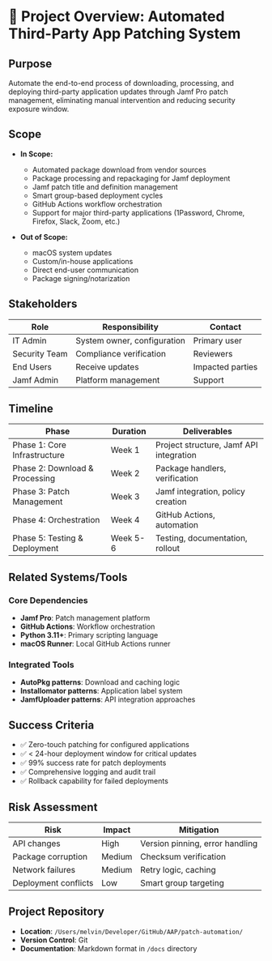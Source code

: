 # 📄 Project Overview: Automated Third-Party App Patching System

## Purpose
Automate the end-to-end process of downloading, processing, and deploying third-party application updates through Jamf Pro patch management, eliminating manual intervention and reducing security exposure window.

## Scope
- **In Scope:**
  - Automated package download from vendor sources
  - Package processing and repackaging for Jamf deployment
  - Jamf patch title and definition management
  - Smart group-based deployment cycles
  - GitHub Actions workflow orchestration
  - Support for major third-party applications (1Password, Chrome, Firefox, Slack, Zoom, etc.)

- **Out of Scope:**
  - macOS system updates
  - Custom/in-house applications
  - Direct end-user communication
  - Package signing/notarization

## Stakeholders
| Role | Responsibility | Contact |
|------|---------------|---------|
| IT Admin | System owner, configuration | Primary user |
| Security Team | Compliance verification | Reviewers |
| End Users | Receive updates | Impacted parties |
| Jamf Admin | Platform management | Support |

## Timeline
| Phase | Duration | Deliverables |
|-------|----------|-------------|
| Phase 1: Core Infrastructure | Week 1 | Project structure, Jamf API integration |
| Phase 2: Download & Processing | Week 2 | Package handlers, verification |
| Phase 3: Patch Management | Week 3 | Jamf integration, policy creation |
| Phase 4: Orchestration | Week 4 | GitHub Actions, automation |
| Phase 5: Testing & Deployment | Week 5-6 | Testing, documentation, rollout |

## Related Systems/Tools

### Core Dependencies
- **Jamf Pro**: Patch management platform
- **GitHub Actions**: Workflow orchestration
- **Python 3.11+**: Primary scripting language
- **macOS Runner**: Local GitHub Actions runner

### Integrated Tools
- **AutoPkg patterns**: Download and caching logic
- **Installomator patterns**: Application label system
- **JamfUploader patterns**: API integration approaches

## Success Criteria
- ✅ Zero-touch patching for configured applications
- ✅ < 24-hour deployment window for critical updates
- ✅ 99% success rate for patch deployments
- ✅ Comprehensive logging and audit trail
- ✅ Rollback capability for failed deployments

## Risk Assessment
| Risk | Impact | Mitigation |
|------|--------|------------|
| API changes | High | Version pinning, error handling |
| Package corruption | Medium | Checksum verification |
| Network failures | Medium | Retry logic, caching |
| Deployment conflicts | Low | Smart group targeting |

## Project Repository
- **Location**: `/Users/melvin/Developer/GitHub/AAP/patch-automation/`
- **Version Control**: Git
- **Documentation**: Markdown format in `/docs` directory